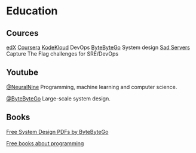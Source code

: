 # Education

## Cources

[edX](https://www.edx.org/)
[Coursera](https://www.coursera.org/)
[KodeKloud](https://kodekloud.com/) DevOps
[ByteByteGo](https://bytebytego.com/) System design
[Sad Servers](https://sadservers.com/) Capture The Flag challenges for SRE/DevOps

## Youtube

[@NeuralNine](https://www.youtube.com/@NeuralNine) Programming, machine learning and computer science.

[@ByteByteGo](https://www.youtube.com/@ByteByteGo) Large-scale system design.

## Books

[Free System Design PDFs by ByteByteGo](https://blog.bytebytego.com/p/free-system-design-pdf-158-pages)

[Free books about programming](https://goalkicker.com/)
